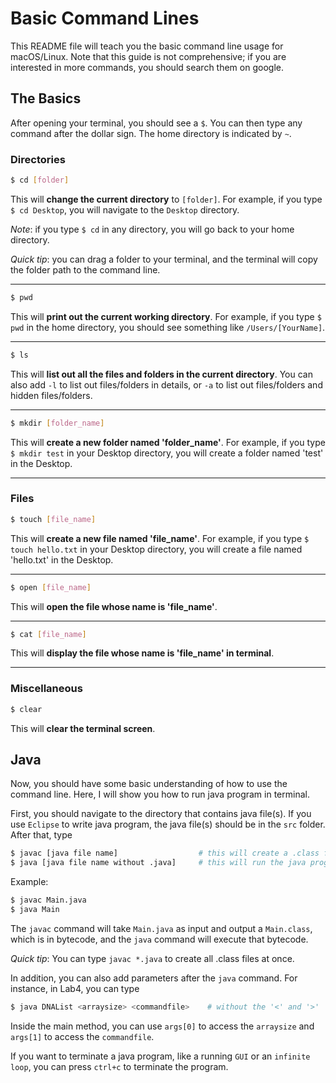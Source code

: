 # Basic Command Lines
This README file will teach you the basic command line usage for macOS/Linux. Note that this guide is not comprehensive; if you are interested in more commands, you should search them on google.


## The Basics
After opening your terminal, you should see a `$`. You can then type any command after the dollar sign. The home directory is indicated by `~`.


### Directories
```bash
$ cd [folder]
```
This will **change the current directory** to `[folder]`. For example, if you type `$ cd Desktop`, you will navigate to the `Desktop` directory.

*Note*: if you type `$ cd` in any directory, you will go back to your home directory.

*Quick tip*: you can drag a folder to your terminal, and the terminal will copy the folder path to the command line.

---

```bash
$ pwd
```
This will **print out the current working directory**. For example, if you type `$ pwd` in the home  directory, you should see something like `/Users/[YourName]`.

---

```bash
$ ls
```
This will **list out all the files and folders in the current directory**. You can also add `-l` to list out files/folders in details, or `-a` to list out files/folders and hidden files/folders.

---

```bash
$ mkdir [folder_name]
```
This will **create a new folder named 'folder_name'**. For example, if you type `$ mkdir test` in your Desktop directory,  you will create a folder named 'test' in the Desktop.

---

### Files
```bash
$ touch [file_name]
```
This will **create a new file named 'file_name'**. For example, if you type `$ touch hello.txt` in your Desktop directory, you will create a file named 'hello.txt' in the Desktop.

---

```bash
$ open [file_name]
```
This will **open the file whose name is 'file_name'**.

---

```bash
$ cat [file_name]
```
This will **display the file whose name is 'file_name' in terminal**.

---

### Miscellaneous
```bash
$ clear
```
This will **clear the terminal screen**.


## Java
Now, you should have some basic understanding of how to use the command line. Here, I will show you how to run java program in terminal.

First, you should navigate to the directory that contains java file(s). If you use `Eclipse` to write java program, the java file(s) should be in the `src` folder. After that, type
```bash
$ javac [java file name]                  # this will create a .class file
$ java [java file name without .java]     # this will run the java program
```
Example:
```bash
$ javac Main.java
$ java Main
```
The `javac` command will take `Main.java` as input and output a `Main.class`, which is in bytecode, and the `java` command will execute that bytecode.

*Quick tip*: You can type `javac *.java` to create all .class files at once.

In addition, you can also add parameters after the `java` command. For instance, in Lab4, you can type
```bash
$ java DNAList <arraysize> <commandfile>    # without the '<' and '>'
```
Inside the main method, you can use `args[0]` to access the `arraysize` and `args[1]` to access the `commandfile`.

If you want to terminate a java program, like a running `GUI` or an `infinite loop`, you can press `ctrl+c` to terminate the program.
